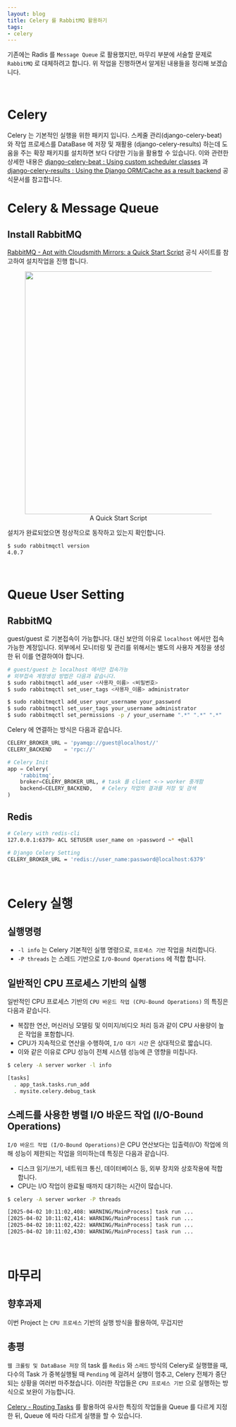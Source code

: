 ```yaml
---
layout: blog
title: Celery 를 RabbitMQ 활용하기
tags:
- celery
---
```


기존에는 Radis 를 `Message Queue` 로 활용했지만, 마무리 부분에 서술할 문제로 `RabbitMQ` 로 대체하려고 합니다. 위 작업을 진행하면서 알게된 내용들을 정리해 보겠습니다.

<br/>

# Celery
Celery 는 기본적인 실행을 위한 패키지 입니다. 스케줄 관리(django-celery-beat) 와 작업 프로세스를 DataBase 에 저장 및 재활용 (django-celery-results) 하는데 도움을 주는 확장 패키지를 설치하면 보다 다양한 기능을 활용할 수 있습니다. 이와 관련한 상세한 내용은 [django-celery-beat : Using custom scheduler classes](https://docs.celeryq.dev/en/stable/userguide/periodic-tasks.html#using-custom-scheduler-classes) 과 [django-celery-results : Using the Django ORM/Cache as a result backend](https://docs.celeryq.dev/en/stable/django/first-steps-with-django.html#extensions) 공식문서를 참고합니다. 

# Celery & Message Queue
## Install RabbitMQ
[RabbitMQ - Apt with Cloudsmith Mirrors: a Quick Start Script](https://www.rabbitmq.com/docs/install-debian#erlang-repositories) 공식 사이트를 참고하여 설치작업을 진행 합니다.

<div style="text-align: center;">
  <figure class="align-center">
    <img width="550" src="{{site.baseurl}}/assets/linux/apt_rabbitmq.png">
    <figcaption>A Quick Start Script</figcaption>
  </figure>
</div>

설치가 완료되었으면 정상적으로 동작하고 있는지 확인합니다.
```bash
$ sudo rabbitmqctl version
4.0.7
```

<br/>

# Queue User Setting
## RabbitMQ
guest/guest 로 기본접속이 가능합니다. 대신 보안의 이유로 `localhost` 에서만 접속 가능한 계정입니다. 외부에서 모니터링 및 관리를 위해서는 별도의 사용자 계정을 생성한 뒤 이를 연결하여야 합니다.
```bash
# guest/guest 는 localhost 에서만 접속가능
# 외부접속 계정생성 방법은 다음과 같습니다.
$ sudo rabbitmqctl add_user <사용자_이름> <비밀번호>
$ sudo rabbitmqctl set_user_tags <사용자_이름> administrator

$ sudo rabbitmqctl add_user your_username your_password
$ sudo rabbitmqctl set_user_tags your_username administrator
$ sudo rabbitmqctl set_permissions -p / your_username ".*" ".*" ".*"
```

Celery 에 연결하는 방식은 다음과 같습니다.
```python
CELERY_BROKER_URL = 'pyamqp://guest@localhost//' 
CELERY_BACKEND    = 'rpc://'

# Celery Init
app = Celery(
    'rabbitmq',
    broker=CELERY_BROKER_URL, # task 를 client <-> worker 중개함
    backend=CELERY_BACKEND,   # Celery 작업의 결과를 저장 및 검색
)
```

## Redis
```bash
# Celery with redis-cli
127.0.0.1:6379> ACL SETUSER user_name on >password ~* +@all

# Django Celery Setting
CELERY_BROKER_URL = 'redis://user_name:password@localhost:6379'
```

<br/>

# Celery 실행
## 실행명령
- `-l info` 는 Celery 기본적인 실행 명령으로, `프로세스 기반` 작업을 처리합니다.
- `-P threads` 는 스레드 기반으로 `I/O-Bound Operations` 에 적합 합니다.

## 일반적인 CPU 프로세스 기반의 실행
일반적인 CPU 프로세스 기반의 `CPU 바운드 작업 (CPU-Bound Operations)` 의 특징은 다음과 같습니다.
- 복잡한 연산, 머신러닝 모델링 및 이미지/비디오 처리 등과 같이 CPU 사용량이 높은 작업을 포함합니다.
- CPU가 지속적으로 연산을 수행하여, `I/O 대기 시간` 은 상대적으로 짧습니다.
- 이와 같은 이유로 CPU 성능이 전체 시스템 성능에 큰 영향을 미칩니다.

```bash
$ celery -A server worker -l info   

[tasks]
  . app_task.tasks.run_add
  . mysite.celery.debug_task
```

## 스레드를 사용한 병렬 I/O 바운드 작업 (I/O-Bound Operations)
`I/O 바운드 작업 (I/O-Bound Operations)`은 CPU 연산보다는 입출력(I/O) 작업에 의해 성능이 제한되는 작업을 의미하는데 특징은 다음과 같습니다.
- 디스크 읽기/쓰기, 네트워크 통신, 데이터베이스 등, 외부 장치와 상호작용에 적합 합니다.
- CPU는 I/O 작업이 완료될 때까지 대기하는 시간이 많습니다.

```bash
$ celery -A server worker -P threads

[2025-04-02 10:11:02,408: WARNING/MainProcess] task run ...
[2025-04-02 10:11:02,414: WARNING/MainProcess] task run ...
[2025-04-02 10:11:02,422: WARNING/MainProcess] task run ...
[2025-04-02 10:11:02,430: WARNING/MainProcess] task run ...
```

<br/>

# 마무리
## 향후과제
이번 Project 는 `CPU 프로세스` 기반의 실행 방식을 활용하여, 무겁지만 

## 총평
`웹 크롤링 및 DataBase 저장` 의 task 를 `Redis` 와 `스레드` 방식의 Celery로 실행했을 때, 다수의 Task 가 중복실행될 때 `Pending` 에 걸려서 실행이 멈추고, Celery 전체가 중단되는 상황을 여러번 마주쳤습니다. 이러한 작업들은 `CPU 프로세스 기반` 으로 실행하는 방식으로 보완이 가능합니다.

[Celery - Routing Tasks](https://docs.celeryq.dev/en/main/userguide/routing.html) 를 활용하여 유사한 특징의 작업들을 Queue 를 다르게 지정한 뒤, Queue 에 따라 다르게 실행을 할 수 있습니다. 
